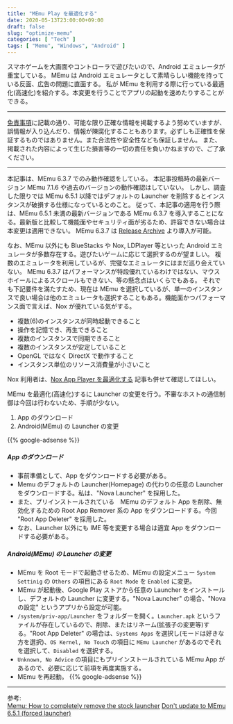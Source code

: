 ```yaml
---
title: "MEmu Play を最適化する"
date: 2020-05-13T23:00:00+09:00
draft: false
slug: "optimize-memu"
categories: [ "Tech" ]
tags: [ "Memu", "Windows", "Android" ]
---
```


スマホゲームを大画面やコントローラで遊びたいので、Android エミュレータが重宝している。
MEmu は Android エミュレータとして素晴らしい機能を持っている反面、広告の問題に直面する。
私が MEmu を利用する際に行っている最適化(高速化)を紹介する。本変更を行うことでアプリの起動を速めたりすることができる。  

<!--more-->
___
[免責事項](/page/terms-of-use)に記載の通り、可能な限り正確な情報を掲載するよう努めていますが、誤情報が入り込んだり、情報が陳腐化することもあります。必ずしも正確性を保証するものではありません。また合法性や安全性なども保証しません。
また、掲載された内容によって生じた損害等の一切の責任を負いかねますので、ご了承ください。
___

本記事は、MEmu 6.3.7 でのみ動作確認をしている。
本記事投稿時の最新バージョン MEmu 7.1.6 や過去のバージョンの動作確認はしていない。
しかし、調査した限りでは MEmu 6.5.1 以降ではデフォルトの Launcher を削除するとインスタンスが破損する仕様になっているとのこと。
従って、本記事の適用を行う際は、MEmu 6.5.1 未満の最新バージョンである MEmu 6.3.7 を導入することになる。最新版と比較して機能面やセキュリティ面が劣るため、許容できない場合は本変更は適用できない。
MEmu 6.3.7 は [Release Archive](https://www.memuplay.com/blog/release-archive.html) より導入が可能。

なお、MEmu 以外にも BlueStacks や Nox, LDPlayer 等といった Android エミュレータが多数存在する。遊びたいゲームに応じて選択するのが望ましい。
複数のエミュレータを利用しているが、完璧なエミュレータにはまだ巡り会えていない。
MEmu 6.3.7 はパフォーマンスが特段優れているわけではない、マウスホイールによるスクロールもできない、等の懸念点はいくらでもある。
それでも下記要件を満たすため、現在は MEmu を選択しているが、単一のインスタンスで良い場合は他のエミュレータも選択することもある。機能面かつパフォーマンス面で言えば、Nox が優れている気がする。

* 複数(6)のインスタンスが同時起動できること
* 操作を記憶でき、再生できること
* 複数のインスタンスで同期できること
* 複数のインスタンスが安定していること
* OpenGL ではなく DirectX で動作すること
* インスタンス単位のリソース消費量が小さいこと

Nox 利用者は、[Nox App Player を最適化する](/post/debloat-optimize-nox/) 記事も併せて確認してほしい。  

MEmu を最適化(高速化)するに Launcher の変更を行う。不審なホストの通信制御は今回は行わないため、手順が少ない。

1. App のダウンロード
2. Android(MEmu) の Launcher の変更

{{% google-adsense %}}

##### App のダウンロード

* 事前準備として、App をダウンロードする必要がある。
* Memu のデフォルトの Launcher(Homepage) の代わりの任意の Launcher をダウンロードする。私は、"Nova Launcher" を採用した。
* また、プリインストールされている　MEmu のデフォルト App を削除、無効化するための Root App Remover 系の App をダウンロードする。今回 "Root App Deleter" を採用した。
* なお、Launcher 以外にも IME 等を変更する場合は適宜 App をダウンロードする必要がある。

##### Android(MEmu) の Launcher の変更

* MEmu を Root モードで起動させるため、MEmu の設定メニュー `System Settinig` の `Others` の項目にある `Root Mode` を `Enabled` に変更。
* MEmu が起動後、Google Play ストアから任意の Launcher をインストールし、デフォルトの Launcher に変更する。"Nova Launcher" の場合、"Nova の設定" というアプリから設定が可能。
* `/system/priv-app/Launcher` をフォルダーを開く。`Launcher.apk` というファイルが存在しているので、削除、またはリネーム(拡張子の変更等)する。"Root App Deleter" の場合は、`Systems Apps` を選択し(モードは好きな方を選択)、`OS Kernel, No Touch` の項目に `MEmu Launcher` があるのでそれを選択して、`Disabled` を選択する。
* `Unknown, No Advice` の項目にもプリインストールされている MEmu App があるので、必要に応じて前項を再度実施する。
* MEmu を再起動。
{{% google-adsense %}}

___  
参考:  
[Memu: How to completely remove the stock launcher](https://www.reddit.com/r/FFBraveExvius/comments/8ru1w4/memu_how_to_completely_remove_the_stock_launcher/)
[Don't update to MEmu 6.5.1 (forced launcher)](https://www.reddit.com/r/FFBraveExvius/comments/d2n9v6/dont_update_to_memu_651_forced_launcher/)  
